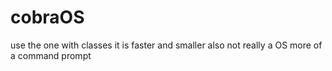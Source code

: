 # cobraOS
use the one with classes it is faster and smaller
also not really a OS more of a command prompt
